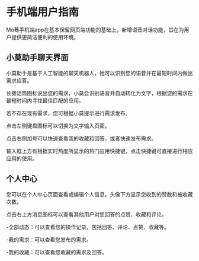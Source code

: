 # 手机端用户指南

Mo蓦手机端app在基本保留网页端功能的基础上，新增语音对话功能，旨在为用户提供更简洁便利的使用环境。

## 小莫助手聊天界面

小莫助手是基于人工智能的聊天机器人，她可以识别您的语音并在最短时间内做出需求应答。

长摁话筒图标说出您的需求，小莫会识别语音并自动转化为文字，根据您的需求在最短时间内寻找最佳匹配的应用。

若不存在现有需求，您可根据小莫提示进行需求发布。

点击左侧键盘图标可以切换为文字输入页面。

点击右侧加号可以快速查看我的收藏和回答，或者快速发布需求。

输入框上方有根据实时热度所显示的热门应用快捷键，点击快捷键可直接进行相应应用的使用。

## 个人中心

您可以在个人中心页面查看或编辑个人信息。头像下方显示您收到的赞数和被收藏次数。

点击右上方消息图标可以查看其他用户对您回答的点赞、收藏和评论。

-全部动态：可以查看您的操作记录，包括回答、评论、点赞、收藏等。

-我的需求：可以查看您发布的需求。

-我的收藏：可以查看您收藏的需求及回答。

